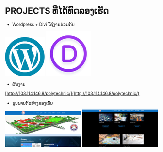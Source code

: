 # PROJECTS ທີ່ໄດ້ທົດລອງເຮັດ 
+ Wordpress + Divi ໃຊ້ງານຮ່ວມກັນ

<img src='img/Word Press.png' width='130'>
<img src='/img/Divi1.png' width='150'>

+ ຜົນງານ

[http://103.114.146.8/polytechnic/](http://103.114.146.8/polytechnic/)
+ ຮູບພາບຕົວຢ່າງຂອງເວັບ

<img src='/img/poly1.png' width='250'>
<img src='/img/poly.png' width='250'>